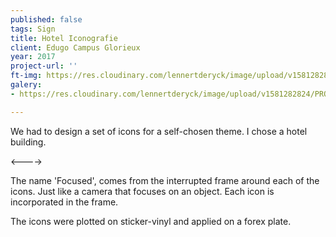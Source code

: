 ```yaml
---
published: false
tags: Sign
title: Hotel Iconografie
client: Edugo Campus Glorieux
year: 2017
project-url: ''
ft-img: https://res.cloudinary.com/lennertderyck/image/upload/v1581282824/PROJECT_FOCUSED-1024x768_qw0kbk.jpg
galery:
- https://res.cloudinary.com/lennertderyck/image/upload/v1581282824/PROJECT_FOCUSED-1024x768_qw0kbk.jpg

---
```

We had to design a set of icons for a 
self-chosen theme. I chose a hotel building.

<---->

The name 'Focused', comes from the interrupted frame around each of the icons. Just like a camera that focuses on an object. Each icon is incorporated in the frame.
  
The icons were plotted on sticker-vinyl and applied on a forex plate.
